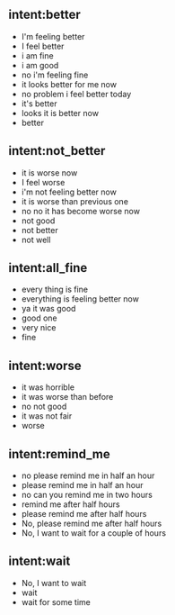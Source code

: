 ## intent:better
- I'm feeling better
- I feel better
- i am fine
- i am good
- no i'm feeling fine
- it looks better for me now
- no problem i feel better today
- it's better
- looks it is better now
- better

## intent:not_better
- it is worse now
- I feel worse
- i'm not feeling better now
- it is worse than previous one
- no no it has become worse now
- not good
- not better
- not well

## intent:all_fine
- every thing is fine
- everything is feeling better now
- ya it was good
- good one
- very nice
- fine

## intent:worse
- it was horrible
- it was worse than before
- no not good
- it was not fair
- worse

## intent:remind_me
- no please remind me in half an hour
- please remind me in half an hour
- no can you remind me in two hours
- remind me after half hours
- please remind me after half hours
- No, please remind me after half hours
- No, I want to wait for a couple of hours

## intent:wait
- No, I want to wait
- wait
- wait for some time
